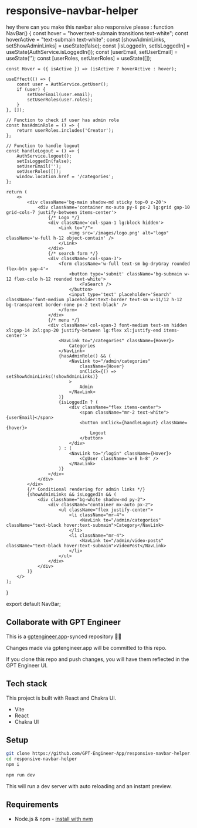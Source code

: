 # responsive-navbar-helper

hey there can you make this navbar also responsive please : function NavBar() {
    const hover = "hover:text-submain transitions text-white";
    const hoverActive = "text-submain text-white";
    const [showAdminLinks, setShowAdminLinks] = useState(false);
    const [isLoggedIn, setIsLoggedIn] = useState(AuthService.isLoggedIn());
    const [userEmail, setUserEmail] = useState('');
    const [userRoles, setUserRoles] = useState([]);

    const Hover = ({ isActive }) => (isActive ? hoverActive : hover);

    useEffect(() => {
        const user = AuthService.getUser();
        if (user) {
            setUserEmail(user.email);
            setUserRoles(user.roles);
        }
    }, []);

    // Function to check if user has admin role
    const hasAdminRole = () => {
        return userRoles.includes('Creator');
    };

    // Function to handle logout
    const handleLogout = () => {
        AuthService.logout();
        setIsLoggedIn(false);
        setUserEmail('');
        setUserRoles([]);
        window.location.href = '/categories';
    };

    return (
        <>
            <div className='bg-main shadow-md sticky top-0 z-20'>
                <div className='container mx-auto py-6 px-2 lg:grid gap-10 grid-cols-7 justify-between items-center'>
                    {/* Logo */}
                    <div className='col-span-1 lg:block hidden'>
                        <Link to="/">
                            <img src='/images/logo.png' alt="logo" className='w-full h-12 object-contain' />
                        </Link>
                    </div>
                    {/* search form */}
                    <div className='col-span-3'>
                        <form className='w-full text-sm bg-dryGray rounded flex-btn gap-4'>
                            <button type='submit' className='bg-submain w-12 flex-colo h-12 rounded text-white'>
                                <FaSearch />
                            </button>
                            <input type='text' placeholder='Search' className='font-medium placeholder:text-border text-sm w-11/12 h-12 bg-transparent border-none px-2 text-black' />
                        </form>
                    </div>
                    {/* menu */}
                    <div className='col-span-3 font-medium text-sm hidden xl:gap-14 2xl:gap-20 justify-between lg:flex xl:justify-end items-center'>
                        <NavLink to="/categories" className={Hover}>
                            Categories
                        </NavLink>
                        {hasAdminRole() && (
                            <NavLink to="/admin/categories"
                                className={Hover}
                                onClick={() => setShowAdminLinks(!showAdminLinks)}
                            >
                                Admin
                            </NavLink>
                        )}
                        {isLoggedIn ? (
                            <div className="flex items-center">
                                <span className="mr-2 text-white">{userEmail}</span>
                                <button onClick={handleLogout} className={hover}>
                                    Logout
                                </button>
                            </div>
                        ) : (
                            <NavLink to="/login" className={Hover}>
                                <CgUser className='w-8 h-8' />
                            </NavLink>
                        )}
                    </div>
                </div>
            </div>
            {/* Conditional rendering for admin links */}
            {showAdminLinks && isLoggedIn && (
                <div className="bg-white shadow-md py-2">
                    <div className="container mx-auto px-2">
                        <ul className="flex justify-center">
                            <li className="mr-4">
                                <NavLink to="/admin/categories" className="text-black hover:text-submain">Category</NavLink>
                            </li>
                            <li className="mr-4">
                                <NavLink to="/admin/video-posts" className="text-black hover:text-submain">VideoPost</NavLink>
                            </li>
                        </ul>
                    </div>
                </div>
            )}
        </>
    );
}

export default NavBar;


## Collaborate with GPT Engineer

This is a [gptengineer.app](https://gptengineer.app)-synced repository 🌟🤖

Changes made via gptengineer.app will be committed to this repo.

If you clone this repo and push changes, you will have them reflected in the GPT Engineer UI.

## Tech stack

This project is built with React and Chakra UI.

- Vite
- React
- Chakra UI

## Setup

```sh
git clone https://github.com/GPT-Engineer-App/responsive-navbar-helper.git
cd responsive-navbar-helper
npm i
```

```sh
npm run dev
```

This will run a dev server with auto reloading and an instant preview.

## Requirements

- Node.js & npm - [install with nvm](https://github.com/nvm-sh/nvm#installing-and-updating)

